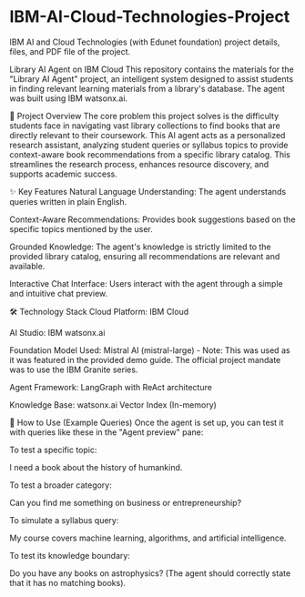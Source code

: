 # IBM-AI-Cloud-Technologies-Project
IBM AI and Cloud Technologies (with Edunet foundation) project details, files, and PDF file of the project.

Library AI Agent on IBM Cloud
This repository contains the materials for the "Library AI Agent" project, an intelligent system designed to assist students in finding relevant learning materials from a library's database. The agent was built using IBM watsonx.ai.

🚀 Project Overview
The core problem this project solves is the difficulty students face in navigating vast library collections to find books that are directly relevant to their coursework. This AI agent acts as a personalized research assistant, analyzing student queries or syllabus topics to provide context-aware book recommendations from a specific library catalog. This streamlines the research process, enhances resource discovery, and supports academic success.

✨ Key Features
Natural Language Understanding: The agent understands queries written in plain English.

Context-Aware Recommendations: Provides book suggestions based on the specific topics mentioned by the user.

Grounded Knowledge: The agent's knowledge is strictly limited to the provided library catalog, ensuring all recommendations are relevant and available.

Interactive Chat Interface: Users interact with the agent through a simple and intuitive chat preview.

🛠️ Technology Stack
Cloud Platform: IBM Cloud

AI Studio: IBM watsonx.ai

Foundation Model Used: Mistral AI (mistral-large) - Note: This was used as it was featured in the provided demo guide. The official project mandate was to use the IBM Granite series.

Agent Framework: LangGraph with ReAct architecture

Knowledge Base: watsonx.ai Vector Index (In-memory)

💬 How to Use (Example Queries)
Once the agent is set up, you can test it with queries like these in the "Agent preview" pane:

To test a specific topic:

I need a book about the history of humankind.

To test a broader category:

Can you find me something on business or entrepreneurship?

To simulate a syllabus query:

My course covers machine learning, algorithms, and artificial intelligence.

To test its knowledge boundary:

Do you have any books on astrophysics? (The agent should correctly state that it has no matching books).
